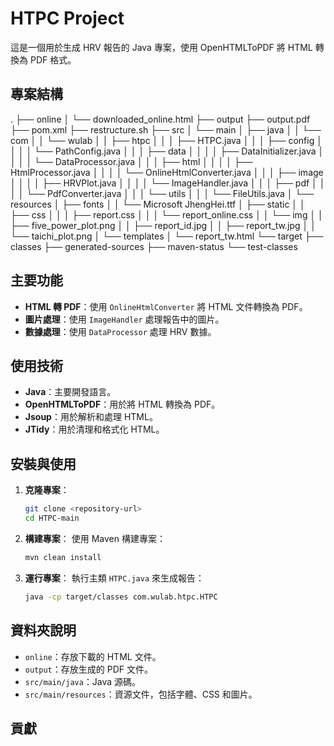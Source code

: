 # HTPC Project

這是一個用於生成 HRV 報告的 Java 專案，使用 OpenHTMLToPDF 將 HTML 轉換為 PDF 格式。

## 專案結構

.
├── online
│ └── downloaded_online.html
├── output
├── output.pdf
├── pom.xml
├── restructure.sh
├── src
│ └── main
│ ├── java
│ │ └── com
│ │ └── wulab
│ │ ├── htpc
│ │ │ ├── HTPC.java
│ │ │ ├── config
│ │ │ │ └── PathConfig.java
│ │ │ ├── data
│ │ │ │ ├── DataInitializer.java
│ │ │ │ └── DataProcessor.java
│ │ │ ├── html
│ │ │ │ ├── HtmlProcessor.java
│ │ │ │ └── OnlineHtmlConverter.java
│ │ │ ├── image
│ │ │ │ ├── HRVPlot.java
│ │ │ │ └── ImageHandler.java
│ │ │ ├── pdf
│ │ │ │ └── PdfConverter.java
│ │ │ └── utils
│ │ │ └── FileUtils.java
│ └── resources
│ ├── fonts
│ │ └── Microsoft JhengHei.ttf
│ ├── static
│ │ ├── css
│ │ │ ├── report.css
│ │ │ └── report_online.css
│ │ └── img
│ │ ├── five_power_plot.png
│ │ ├── report_id.jpg
│ │ ├── report_tw.jpg
│ │ └── taichi_plot.png
│ └── templates
│ └── report_tw.html
└── target
├── classes
├── generated-sources
├── maven-status
└── test-classes

## 主要功能

- **HTML 轉 PDF**：使用 `OnlineHtmlConverter` 將 HTML 文件轉換為 PDF。
- **圖片處理**：使用 `ImageHandler` 處理報告中的圖片。
- **數據處理**：使用 `DataProcessor` 處理 HRV 數據。

## 使用技術

- **Java**：主要開發語言。
- **OpenHTMLToPDF**：用於將 HTML 轉換為 PDF。
- **Jsoup**：用於解析和處理 HTML。
- **JTidy**：用於清理和格式化 HTML。

## 安裝與使用

1. **克隆專案**：
   ```bash
   git clone <repository-url>
   cd HTPC-main
   ```

2. **構建專案**：
   使用 Maven 構建專案：
   ```bash
   mvn clean install
   ```

3. **運行專案**：
   執行主類 `HTPC.java` 來生成報告：
   ```bash
   java -cp target/classes com.wulab.htpc.HTPC
   ```

## 資料夾說明

- `online`：存放下載的 HTML 文件。
- `output`：存放生成的 PDF 文件。
- `src/main/java`：Java 源碼。
- `src/main/resources`：資源文件，包括字體、CSS 和圖片。

## 貢獻

